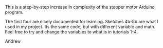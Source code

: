 This is a step-by-step increase in complexity of the stepper motor Arduino program. 

The first four are nicely documented for learning. Sketches 4b-5b are what I used in my project. Its the same code,
but with different variable and math. Feel free to try and change the variables to what is in tutorials 1-4.

Andrew
